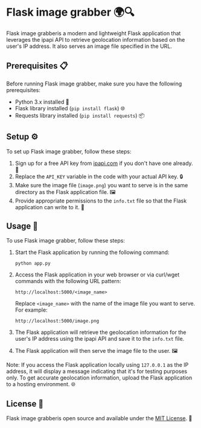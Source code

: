 # Flask image grabber 🌍🔍

Flask image grabberis a modern and lightweight Flask application that leverages the ipapi API to retrieve geolocation information based on the user's IP address. It also serves an image file specified in the URL.

## Prerequisites 📋

Before running Flask image grabber, make sure you have the following prerequisites:

- Python 3.x installed 🐍
- Flask library installed (`pip install flask`) 🌐
- Requests library installed (`pip install requests`) 📦

## Setup ⚙️

To set up Flask image grabber, follow these steps:

1. Sign up for a free API key from [ipapi.com](https://ipapi.com/) if you don't have one already. 🔑
2. Replace the `API_KEY` variable in the code with your actual API key. 🔒
3. Make sure the image file (`image.png`) you want to serve is in the same directory as the Flask application file. 🖼️
4. Provide appropriate permissions to the `info.txt` file so that the Flask application can write to it. 📝

## Usage 🚀

To use Flask image grabber, follow these steps:

1. Start the Flask application by running the following command:
    ```
    python app.py
    ```

2. Access the Flask application in your web browser or via curl/wget commands with the following URL pattern:
    ```
    http://localhost:5000/<image_name>
    ```

    Replace `<image_name>` with the name of the image file you want to serve. For example:
    ```
    http://localhost:5000/image.png
    ```

3. The Flask application will retrieve the geolocation information for the user's IP address using the ipapi API and save it to the `info.txt` file.
4. The Flask application will then serve the image file to the user. 🖼️

Note: If you access the Flask application locally using `127.0.0.1` as the IP address, it will display a message indicating that it's for testing purposes only. To get accurate geolocation information, upload the Flask application to a hosting environment. 🌐

## License 📜

Flask image grabberis open source and available under the [MIT License](LICENSE). 📃
